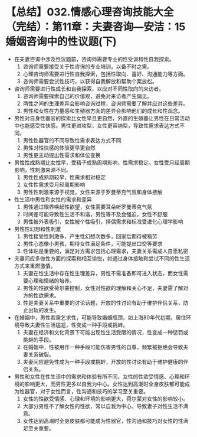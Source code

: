 # 【总结】032.情感心理咨询技能大全（完结）：第11章：夫妻咨询—安洁：15婚姻咨询中的性议题(下)

-   在夫妻咨询中涉及性议题前，咨询师需要专业的性受训和性自我探索。
    1.  咨询师需要接受关于性咨询的专业培训，以备不时之需。
    2.  心理咨询师需要进行性自我探索，包括性取向、喜好、沟通能力等方面。
    3.  咨询师需要尝试性技巧，以获得自我解放和帮助个案放松。
-   咨询师需要进行性成长和自我探索，以应对不同性取向的来访者。
    1.  咨询师需要探索自己的价值观，避免对来访者产生偏见。
    2.  两性之间的生理差异会影响咨询过程，咨询师需要了解并应对这些差异。
    3.  男性和女性在力量感和生殖器方面的差异会影响他们的成长和性观念。
-   男性对自身性器官的探索比女性早且更自然，外直的生殖器让男性在日常活动中也能感受性快感。男性更进攻型，女性更容纳型，导致性需求表达方式不同。
    1.  男性性器官的不同导致性需求表达方式不同
    2.  男性对性快感的体验更早更自然
    3.  男性更主动提出性需求和体位变换
-   男性性成熟期比女性早，受精子成熟周期影响，性需求稳定。女性受月经周期影响，性刺激来源不同。
    1.  男性性成熟期较早，性需求相对稳定
    2.  女性性需求受月经周期影响
    3.  男性性刺激来源于视觉，女性来源于罗曼蒂克气氛和身体接触
-   性生活中男性和女性的需求和差异
    1.  男性通过眼界唤起性欲望，女性需要耳朵听罗曼蒂克气氛
    2.  时间差可能导致性生活不和谐，男性等不及会强迫，女性不舒服
    3.  男性被外表吸引，女性被个性吸引，择偶需求和标准受进化心理学影响
-   男性性幻想和性刺激
    1.  男性接受性刺激多，产生性幻想次数多，回家后期待被犒劳
    2.  男性心态像小男孩，期待女性满足条件，可能提出口交等要求
    3.  性体贴是重要的，满足对方需求包括心理需求，夫妻关系需成人自愿私密
-   夫妻间应多做性方面的探索和相互愉悦，如通过身体接触和尝试不同的性生活方式来重燃激情。
    1.  夫妻在性生活中存在性生理差异，男性不需准备即可进入状态，而女性需要心理和情绪的培养。
    2.  男性的性欲受荷尔蒙控制，女性对性欲的理解和关心不足，夫妻需了解对方的性欲需求。
    3.  性是夫妻关系中重要的讨论话题，开放的性讨论有助于维护伴侣关系，防止出轨的发生。
-   在婚姻中，男性若需乞求性，可能导致婚姻瓶颈，如上海80年代初期，居住环境导致夫妻性生活尴尬，性变成一种手段或挑衅。
    1.  夫妻在经济和文化背景下可能出现性生活受限的情况，性变成一种惩罚或挑衅的手段。
    2.  在婚姻中，性被用作一种手段可能伤害男性的自尊，频繁被拒绝会导致夫妻关系破裂。
    3.  夫妻间应避免性成为一种手段或挑衅，开放的性讨论有助于维护健康的伴侣关系。
-   男性和女性在性生活中的需求和体验有所不同，女性的性欲受情感、心理和环境的影响更大，而男性更多以自我为中心。女性达到高潮时全身皮肤都可能成为性器官，对于女性而言，性沟通和技巧的学习至关重要。
    1.  女性的性欲受情感、心理和环境的影响更大，荷尔蒙对女性的影响较小。
    2.  大部分男性不了解女性的性欲，常以自我为中心，导致妻子对性生活不满意。
    3.  女性达到高潮时全身皮肤都可能成为性器官，性沟通和技巧对女性的性满足至关重要。